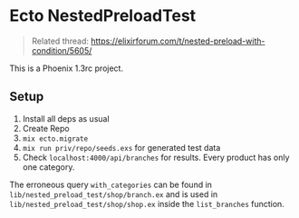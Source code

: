 # Ecto NestedPreloadTest

> Related thread: https://elixirforum.com/t/nested-preload-with-condition/5605/

This is a Phoenix 1.3rc project.

## Setup

1. Install all deps as usual
2. Create Repo
3. `mix ecto.migrate`
4. `mix run priv/repo/seeds.exs` for generated test data
5. Check `localhost:4000/api/branches` for results. Every product has only one category.

The erroneous query `with_categories` can be found in `lib/nested_preload_test/shop/branch.ex` and is used in `lib/nested_preload_test/shop/shop.ex` inside the `list_branches` function.
